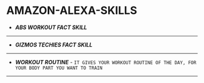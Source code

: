 # AMAZON-ALEXA-SKILLS

* _**ABS WORKOUT FACT SKILL**_
---
* _**GIZMOS TECHIES FACT SKILL**_
---
* _**WORKOUT ROUTINE**_ - `IT GIVES YOUR WORKOUT ROUTINE OF THE DAY, FOR YOUR BODY PART YOU WANT TO TRAIN`
---
